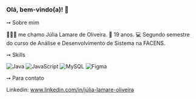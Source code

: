 ### Olá, bem-vindo(a)! 👋

➙ Sobre mim

🙋🏻‍♀️ me chamo Júlia Lamare de Oliveira.
👤 19 anos.
💻 Segundo semestre do curso de Análise e Desenvolvimento de Sistema na FACENS.

➙ Skills 

![Java](https://img.shields.io/badge/java-%23ED8B00.svg?logo=java&logoColor=white)
![JavaScript](https://img.shields.io/badge/javascript-%23323330.svg?logo=javascript&logoColor=%23F7DF1E)
![MySQL](https://img.shields.io/badge/mysql-%2300f.svg?logo=mysql&logoColor=white)
![Figma](https://img.shields.io/badge/figma-%23F24E1E.svg?logo=figma&logoColor=white)

➙ Para contato

Linkedin: www.linkedin.com/in/júlia-lamare-oliveira
          
          
          
